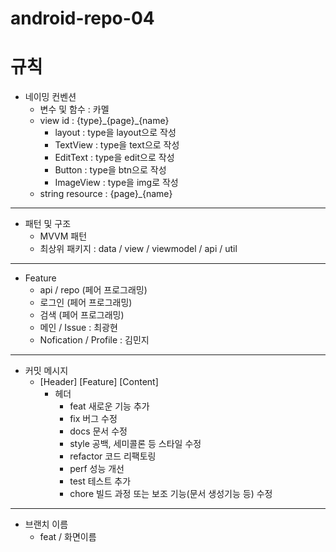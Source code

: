 # android-repo-04

# 규칙
- 네이밍 컨벤션
  - 변수 및 함수 : 카멜
  - view id : {type}\_{page}\_{name}
    - layout : type을 layout으로 작성
    - TextView : type을 text으로 작성
    - EditText : type을 edit으로 작성
    - Button : type을 btn으로 작성
    - ImageView : type을 img로 작성
  - string resource : {page}_{name}
--------
- 패턴 및 구조
  - MVVM 패턴
  - 최상위 패키지 : data / view / viewmodel / api / util  
--------
  
- Feature
  - api / repo (페어 프로그래밍)
  - 로그인 (페어 프로그래밍)
  - 검색 (페어 프로그래밍)
  - 메인 / Issue : 최광현
  - Nofication / Profile : 김민지
---------
- 커밋 메시지 
  - [Header] [Feature] [Content]
    - 헤더
      - feat	새로운 기능 추가
      - fix	버그 수정
      - docs	문서 수정
      - style	공백, 세미콜론 등 스타일 수정
      - refactor	코드 리팩토링
      - perf	성능 개선
      - test	테스트 추가
      - chore	빌드 과정 또는 보조 기능(문서 생성기능 등) 수정
----------
- 브랜치 이름
  - feat / 화면이름
